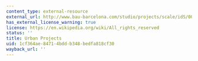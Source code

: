 ```yaml
---
content_type: external-resource
external_url: http://www.bau-barcelona.com/studio/projects/scale/idS/00100000005
has_external_license_warning: true
license: https://en.wikipedia.org/wiki/All_rights_reserved
status: ''
title: Urban Projects
uid: 1cf364ae-8471-4bdd-b348-bedfa818cf30
wayback_url: ''
---
```

